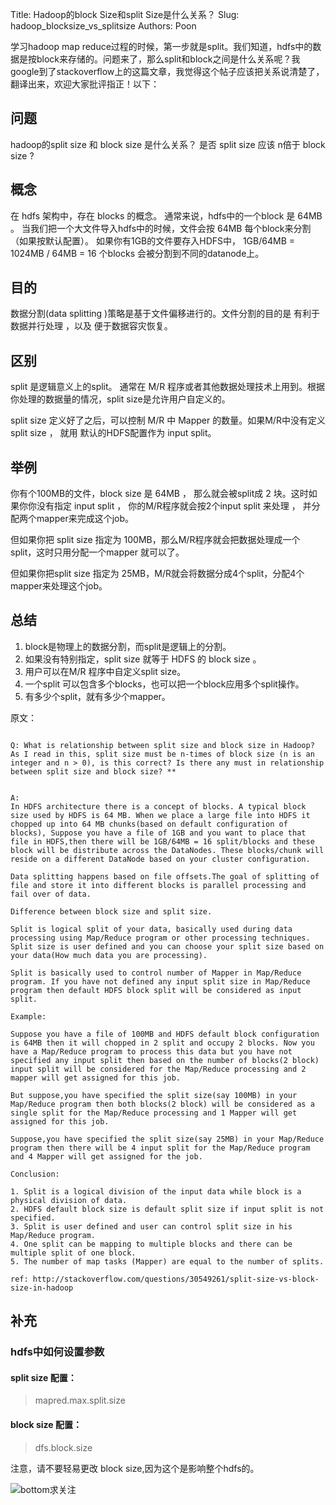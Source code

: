 Title: Hadoop的block Size和split Size是什么关系？
Slug: hadoop_blocksize_vs_splitsize
Authors: Poon

学习hadoop map reduce过程的时候，第一步就是split。我们知道，hdfs中的数据是按block来存储的。问题来了，那么split和block之间是什么关系呢？我google到了stackoverflow上的这篇文章，我觉得这个帖子应该把关系说清楚了，翻译出来，欢迎大家批评指正！以下：

##  问题

hadoop的split size 和 block size 是什么关系？ 是否 split size 应该 n倍于 block size ? 

## 概念

在 hdfs 架构中，存在 blocks 的概念。 通常来说，hdfs中的一个block 是 64MB 。 当我们把一个大文件导入hdfs中的时候，文件会按 64MB 每个block来分割（如果按默认配置）。
如果你有1GB的文件要存入HDFS中， 1GB/64MB = 1024MB / 64MB  = 16 个blocks 会被分割到不同的datanode上。

## 目的
数据分割(data splitting )策略是基于文件偏移进行的。文件分割的目的是 有利于数据并行处理 ，以及 便于数据容灾恢复。

## 区别

split 是逻辑意义上的split。 通常在 M/R 程序或者其他数据处理技术上用到。根据你处理的数据量的情况，split size是允许用户自定义的。

split size 定义好了之后，可以控制 M/R 中 Mapper 的数量。如果M/R中没有定义 split size ， 就用 默认的HDFS配置作为 input split。

## 举例

你有个100MB的文件，block size 是 64MB ， 那么就会被split成 2 块。这时如果你你没有指定 input split ， 你的M/R程序就会按2个input split 来处理 ， 并分配两个mapper来完成这个job。

但如果你把 split size 指定为 100MB，那么M/R程序就会把数据处理成一个 split，这时只用分配一个mapper 就可以了。

但如果你把split size 指定为 25MB，M/R就会将数据分成4个split，分配4个mapper来处理这个job。

## 总结
1. block是物理上的数据分割，而split是逻辑上的分割。
2. 如果没有特别指定，split size 就等于 HDFS 的 block size 。
3. 用户可以在M/R 程序中自定义split size。
4. 一个split 可以包含多个blocks，也可以把一个block应用多个split操作。
5. 有多少个split，就有多少个mapper。

原文：

```

Q: What is relationship between split size and block size in Hadoop? As I read in this, split size must be n-times of block size (n is an integer and n > 0), is this correct? Is there any must in relationship between split size and block size? **


A:
In HDFS architecture there is a concept of blocks. A typical block size used by HDFS is 64 MB. When we place a large file into HDFS it chopped up into 64 MB chunks(based on default configuration of blocks), Suppose you have a file of 1GB and you want to place that file in HDFS,then there will be 1GB/64MB = 16 split/blocks and these block will be distribute across the DataNodes. These blocks/chunk will reside on a different DataNode based on your cluster configuration.

Data splitting happens based on file offsets.The goal of splitting of file and store it into different blocks is parallel processing and fail over of data.

Difference between block size and split size.

Split is logical split of your data, basically used during data processing using Map/Reduce program or other processing techniques. Split size is user defined and you can choose your split size based on your data(How much data you are processing).

Split is basically used to control number of Mapper in Map/Reduce program. If you have not defined any input split size in Map/Reduce program then default HDFS block split will be considered as input split.

Example:

Suppose you have a file of 100MB and HDFS default block configuration is 64MB then it will chopped in 2 split and occupy 2 blocks. Now you have a Map/Reduce program to process this data but you have not specified any input split then based on the number of blocks(2 block) input split will be considered for the Map/Reduce processing and 2 mapper will get assigned for this job.

But suppose,you have specified the split size(say 100MB) in your Map/Reduce program then both blocks(2 block) will be considered as a single split for the Map/Reduce processing and 1 Mapper will get assigned for this job.

Suppose,you have specified the split size(say 25MB) in your Map/Reduce program then there will be 4 input split for the Map/Reduce program and 4 Mapper will get assigned for the job.

Conclusion:

1. Split is a logical division of the input data while block is a physical division of data.
2. HDFS default block size is default split size if input split is not specified.
3. Split is user defined and user can control split size in his Map/Reduce program.
4. One split can be mapping to multiple blocks and there can be multiple split of one block.
5. The number of map tasks (Mapper) are equal to the number of splits.

ref: http://stackoverflow.com/questions/30549261/split-size-vs-block-size-in-hadoop

```

## 补充

### hdfs中如何设置参数

#### split size 配置：

> mapred.max.split.size 

#### block size 配置：

> dfs.block.size 

注意，请不要轻易更改 block size,因为这个是影响整个hdfs的。


![bottom求关注](https://mmbiz.qlogo.cn/mmbiz/sfKia69cLy1yGH30FHU6SYaJPqvibh7Wib9Pg2V6rc7zjaPJ7aKk9NcpQb9IIhZLCIG8CB4b0QV2vKWopevlhvafw/0?wx_fmt=png)

